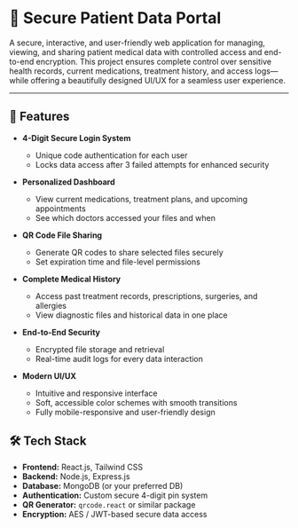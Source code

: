 # 🏥 Secure Patient Data Portal

A secure, interactive, and user-friendly web application for managing, viewing, and sharing patient medical data with controlled access and end-to-end encryption. This project ensures complete control over sensitive health records, current medications, treatment history, and access logs—while offering a beautifully designed UI/UX for a seamless user experience.

---

## 🔐 Features

- **4-Digit Secure Login System**
  - Unique code authentication for each user
  - Locks data access after 3 failed attempts for enhanced security

- **Personalized Dashboard**
  - View current medications, treatment plans, and upcoming appointments
  - See which doctors accessed your files and when

- **QR Code File Sharing**
  - Generate QR codes to share selected files securely
  - Set expiration time and file-level permissions

- **Complete Medical History**
  - Access past treatment records, prescriptions, surgeries, and allergies
  - View diagnostic files and historical data in one place

- **End-to-End Security**
  - Encrypted file storage and retrieval
  - Real-time audit logs for every data interaction

- **Modern UI/UX**
  - Intuitive and responsive interface
  - Soft, accessible color schemes with smooth transitions
  - Fully mobile-responsive and user-friendly design



## 🛠️ Tech Stack

- **Frontend:** React.js, Tailwind CSS
- **Backend:** Node.js, Express.js
- **Database:** MongoDB (or your preferred DB)
- **Authentication:** Custom secure 4-digit pin system
- **QR Generator:** `qrcode.react` or similar package
- **Encryption:** AES / JWT-based secure data access




